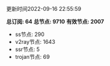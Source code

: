 更新时间2022-09-16 22:55:59

**总订阅: 64**
**总节点: 9710**
**有效节点: 2007**
- ss节点: 290
- v2ray节点: 1643
- ssr节点: 5
- trojan节点: 69
